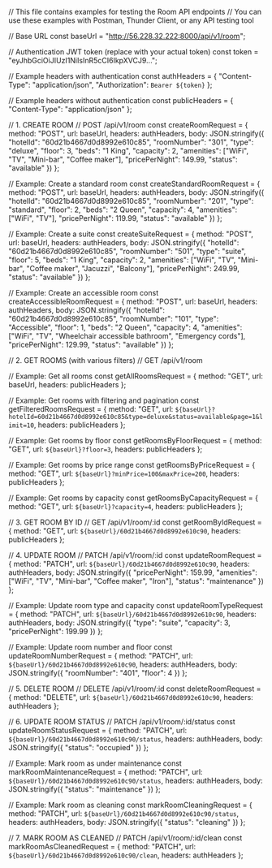 // This file contains examples for testing the Room API endpoints
// You can use these examples with Postman, Thunder Client, or any API testing tool

// Base URL
const baseUrl = "http://56.228.32.222:8000/api/v1/room";

// Authentication JWT token (replace with your actual token)
const token = "eyJhbGciOiJIUzI1NiIsInR5cCI6IkpXVCJ9...";

// Example headers with authentication
const authHeaders = {
  "Content-Type": "application/json",
  "Authorization": `Bearer ${token}`
};

// Example headers without authentication
const publicHeaders = {
  "Content-Type": "application/json"
};

// 1. CREATE ROOM
// POST /api/v1/room
const createRoomRequest = {
  method: "POST",
  url: baseUrl,
  headers: authHeaders,
  body: JSON.stringify({
    "hotelId": "60d21b4667d0d8992e610c85",
    "roomNumber": "301",
    "type": "deluxe",
    "floor": 3,
    "beds": "1 King",
    "capacity": 2,
    "amenities": ["WiFi", "TV", "Mini-bar", "Coffee maker"],
    "pricePerNight": 149.99,
    "status": "available"
  })
};

// Example: Create a standard room
const createStandardRoomRequest = {
  method: "POST",
  url: baseUrl,
  headers: authHeaders,
  body: JSON.stringify({
    "hotelId": "60d21b4667d0d8992e610c85",
    "roomNumber": "201",
    "type": "standard",
    "floor": 2,
    "beds": "2 Queen",
    "capacity": 4,
    "amenities": ["WiFi", "TV"],
    "pricePerNight": 119.99,
    "status": "available"
  })
};

// Example: Create a suite
const createSuiteRequest = {
  method: "POST",
  url: baseUrl,
  headers: authHeaders,
  body: JSON.stringify({
    "hotelId": "60d21b4667d0d8992e610c85",
    "roomNumber": "501",
    "type": "suite",
    "floor": 5,
    "beds": "1 King",
    "capacity": 2,
    "amenities": ["WiFi", "TV", "Mini-bar", "Coffee maker", "Jacuzzi", "Balcony"],
    "pricePerNight": 249.99,
    "status": "available"
  })
};

// Example: Create an accessible room
const createAccessibleRoomRequest = {
  method: "POST",
  url: baseUrl,
  headers: authHeaders,
  body: JSON.stringify({
    "hotelId": "60d21b4667d0d8992e610c85",
    "roomNumber": "101",
    "type": "Accessible",
    "floor": 1,
    "beds": "2 Queen",
    "capacity": 4,
    "amenities": ["WiFi", "TV", "Wheelchair accessible bathroom", "Emergency cords"],
    "pricePerNight": 129.99,
    "status": "available"
  })
};

// 2. GET ROOMS (with various filters)
// GET /api/v1/room

// Example: Get all rooms
const getAllRoomsRequest = {
  method: "GET",
  url: baseUrl,
  headers: publicHeaders
};

// Example: Get rooms with filtering and pagination
const getFilteredRoomsRequest = {
  method: "GET",
  url: `${baseUrl}?hotelId=60d21b4667d0d8992e610c85&type=deluxe&status=available&page=1&limit=10`,
  headers: publicHeaders
};

// Example: Get rooms by floor
const getRoomsByFloorRequest = {
  method: "GET",
  url: `${baseUrl}?floor=3`,
  headers: publicHeaders
};

// Example: Get rooms by price range
const getRoomsByPriceRequest = {
  method: "GET",
  url: `${baseUrl}?minPrice=100&maxPrice=200`,
  headers: publicHeaders
};

// Example: Get rooms by capacity
const getRoomsByCapacityRequest = {
  method: "GET",
  url: `${baseUrl}?capacity=4`,
  headers: publicHeaders
};

// 3. GET ROOM BY ID
// GET /api/v1/room/:id
const getRoomByIdRequest = {
  method: "GET",
  url: `${baseUrl}/60d21b4667d0d8992e610c90`,
  headers: publicHeaders
};

// 4. UPDATE ROOM
// PATCH /api/v1/room/:id
const updateRoomRequest = {
  method: "PATCH",
  url: `${baseUrl}/60d21b4667d0d8992e610c90`,
  headers: authHeaders,
  body: JSON.stringify({
    "pricePerNight": 159.99,
    "amenities": ["WiFi", "TV", "Mini-bar", "Coffee maker", "Iron"],
    "status": "maintenance"
  })
};

// Example: Update room type and capacity
const updateRoomTypeRequest = {
  method: "PATCH",
  url: `${baseUrl}/60d21b4667d0d8992e610c90`,
  headers: authHeaders,
  body: JSON.stringify({
    "type": "suite",
    "capacity": 3,
    "pricePerNight": 199.99
  })
};

// Example: Update room number and floor
const updateRoomNumberRequest = {
  method: "PATCH",
  url: `${baseUrl}/60d21b4667d0d8992e610c90`,
  headers: authHeaders,
  body: JSON.stringify({
    "roomNumber": "401",
    "floor": 4
  })
};

// 5. DELETE ROOM
// DELETE /api/v1/room/:id
const deleteRoomRequest = {
  method: "DELETE",
  url: `${baseUrl}/60d21b4667d0d8992e610c90`,
  headers: authHeaders
};

// 6. UPDATE ROOM STATUS
// PATCH /api/v1/room/:id/status
const updateRoomStatusRequest = {
  method: "PATCH",
  url: `${baseUrl}/60d21b4667d0d8992e610c90/status`,
  headers: authHeaders,
  body: JSON.stringify({
    "status": "occupied"
  })
};

// Example: Mark room as under maintenance
const markRoomMaintenanceRequest = {
  method: "PATCH",
  url: `${baseUrl}/60d21b4667d0d8992e610c90/status`,
  headers: authHeaders,
  body: JSON.stringify({
    "status": "maintenance"
  })
};

// Example: Mark room as cleaning
const markRoomCleaningRequest = {
  method: "PATCH",
  url: `${baseUrl}/60d21b4667d0d8992e610c90/status`,
  headers: authHeaders,
  body: JSON.stringify({
    "status": "cleaning"
  })
};

// 7. MARK ROOM AS CLEANED
// PATCH /api/v1/room/:id/clean
const markRoomAsCleanedRequest = {
  method: "PATCH",
  url: `${baseUrl}/60d21b4667d0d8992e610c90/clean`,
  headers: authHeaders
};